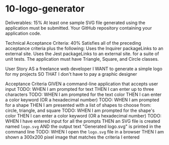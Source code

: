 # 10-logo-generator



Deliverables: 15%
At least one sample SVG file generated using the application must be submitted.
Your GitHub repository containing your application code.

Technical Acceptance Criteria: 40%
Satisfies all of the preceding acceptance criteria plus the following:
Uses the Inquirer packageLinks to an external site.
Uses the Jest packageLinks to an external site. for a suite of unit tests.
The application must have Triangle, Square, and Circle classes.


User Story
AS a freelance web developer
I WANT to generate a simple logo for my projects
SO THAT I don't have to pay a graphic designer

Acceptance Criteria
GIVEN a command-line application that accepts user input
TODO:
WHEN I am prompted for text
THEN I can enter up to three characters
TODO: 
WHEN I am prompted for the text color
THEN I can enter a color keyword (OR a hexadecimal number)
TODO:
WHEN I am prompted for a shape
THEN I am presented with a list of shapes to choose from: circle, triangle, and square
TODO:
WHEN I am prompted for the shape's color
THEN I can enter a color keyword (OR a hexadecimal number)
TODO:
WHEN I have entered input for all the prompts
THEN an SVG file is created named `logo.svg`
AND the output text "Generated logo.svg" is printed in the command line
TODO:
WHEN I open the `logo.svg` file in a browser
THEN I am shown a 300x200 pixel image that matches the criteria I entered